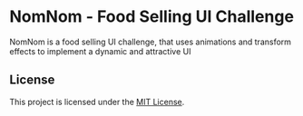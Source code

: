 # NomNom - Food Selling UI Challenge



NomNom is a food selling UI challenge, that uses animations and transform effects to implement a dynamic and attractive UI


## License

This project is licensed under the [MIT License](LICENSE).
